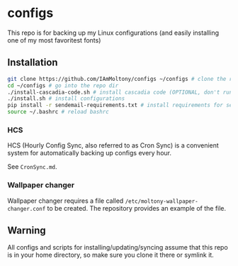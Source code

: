 
# configs

This repo is for backing up my Linux configurations (and easily installing one of my most favoritest fonts)

## Installation

```bash
git clone https://github.com/IAmMoltony/configs ~/configs # clone the repository
cd ~/configs # go into the repo dir
./install-cascadia-code.sh # install cascadia code (OPTIONAL, don't run if you don't need the font)
./install.sh # install configurations
pip install -r sendemail-requirements.txt # install requirements for sendemail module (OPTIONAL, only if you're using HCS)
source ~/.bashrc # reload bashrc
```

### HCS

HCS (Hourly Config Sync, also referred to as Cron Sync) is a convenient system for automatically backing up configs every hour.

See `CronSync.md`.

### Wallpaper changer

Wallpaper changer requires a file called `/etc/moltony-wallpaper-changer.conf` to be created. The repository provides an example
of the file.

## Warning

All configs and scripts for installing/updating/syncing assume that this repo is in your home directory, so make sure
you clone it there or symlink it.

